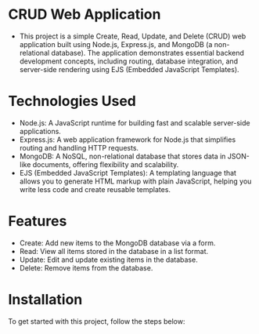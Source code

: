 # CRUD Web Application
* This project is a simple Create, Read, Update, and Delete (CRUD) web application built using Node.js, Express.js, and MongoDB (a non-relational database). The application demonstrates essential backend development concepts, including routing, database integration, and server-side rendering using EJS (Embedded JavaScript Templates).
# Technologies Used
* Node.js: A JavaScript runtime for building fast and scalable server-side applications.
* Express.js: A web application framework for Node.js that simplifies routing and handling HTTP requests.
* MongoDB: A NoSQL, non-relational database that stores data in JSON-like documents, offering flexibility and scalability.
* EJS (Embedded JavaScript Templates): A templating language that allows you to generate HTML markup with plain JavaScript, helping you write less code and create reusable templates.
# Features
* Create: Add new items to the MongoDB database via a form.
* Read: View all items stored in the database in a list format.
* Update: Edit and update existing items in the database.
* Delete: Remove items from the database.
# Installation
To get started with this project, follow the steps below:



